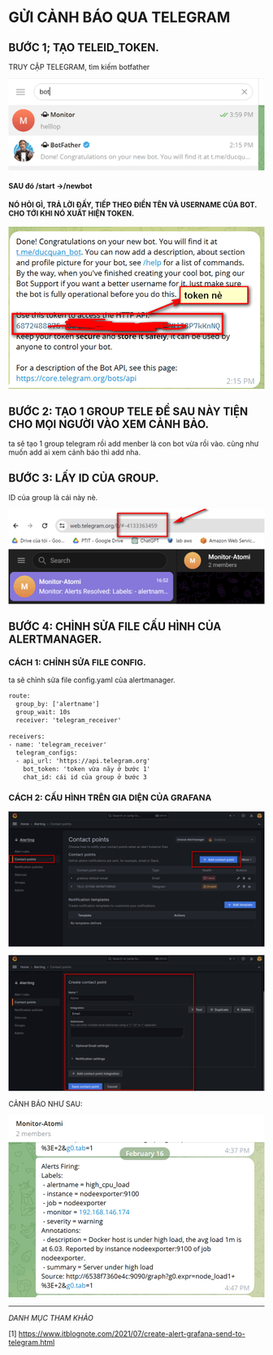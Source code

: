 # GỬI CẢNH BÁO QUA TELEGRAM

## BƯỚC 1; TẠO TELEID_TOKEN.


TRUY CẬP TELEGRAM, tìm kiếm botfather


![hinh ](./images/1.png)


#### SAU đó /start ->/newbot

#### NÓ HỎI GÌ, TRẢ LỜI ĐẤY, TIẾP THEO ĐIỀN TÊN VÀ USERNAME CỦA BOT. CHO TỚI KHI NÓ XUẤT HIỆN TOKEN.


![hinh ](./images/2.png)



## BƯỚC 2: TẠO 1 GROUP TELE ĐỂ SAU NÀY TIỆN CHO MỌI NGƯỜI VÀO XEM CẢNH BẢO.

ta sẽ tạo 1 group telegram rồi add menber là con bot vừa rồi vào. cũng như muốn add ai xem cảnh báo thì add nha.

## BƯỚC 3: LẤY ID CỦA GROUP.
ID của group là cái này nè.

![hinh ](./images/3.png)



## BƯỚC 4: CHỈNH SỬA FILE CẤU HÌNH CỦA ALERTMANAGER.


###  CÁCH 1: CHỈNH SỬA FILE CONFIG.

ta sẽ chỉnh sửa file config.yaml của alertmanager.

```
route:
  group_by: ['alertname']
  group_wait: 10s     
  receiver: 'telegram_receiver'

receivers:
- name: 'telegram_receiver'
  telegram_configs:
  - api_url: 'https://api.telegram.org'
    bot_token: 'token vừa nãy ở bước 1'
    chat_id: cái id của group ở bước 3

```


### CÁCH 2: CẤU HÌNH TRÊN GIA DIỆN CỦA GRAFANA


![hinh ](./images/30.png)

![hinh ](./images/29.png)


CẢNH BÁO NHƯ SAU:


![hinh ](./images/4.png)


---
*DANH MỤC THAM KHẢO*

[1] https://www.itblognote.com/2021/07/create-alert-grafana-send-to-telegram.html